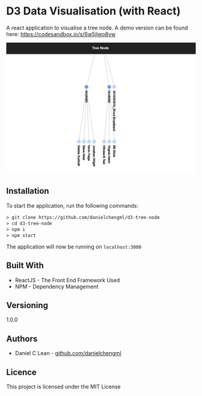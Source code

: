 # D3 Data Visualisation (with React)

A react application to visualise a tree node. A demo version can be found here: https://codesandbox.io/s/6w5jlwo8vw

<img src="./img/app.PNG" height="350">

## Installation

To start the application, run the following commands:

```
> git clone https://github.com/danielchengml/d3-tree-node
> cd d3-tree-node
> npm i
> npm start
```

The application will now be running on `localhost:3000`

## Built With

* ReactJS - The Front End Framework Used
* NPM - Dependency Management

## Versioning

1.0.0

## Authors

* Daniel C Lean - [github.com/danielchengml](github.com/danielchengml)

## Licence

This project is licensed under the MIT License
